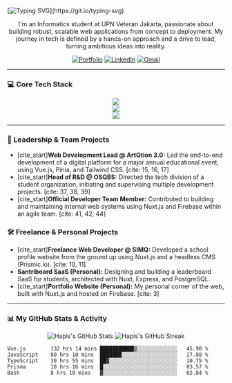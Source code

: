 [![Typing SVG](https://readme-typing-svg.demolab.com?font=Inter&weight=500&size=28&duration=2500&pause=800&color=00DC82&center=true&vCenter=true&multiline=true&width=600&height=100&lines=Muhammad+Hafizh+Hanifuddin;Fullstack+Developer+%7C+Tech+Lead+%7C+Cloud+Enthusiast;Code.+Lead.+Deploy+to+the+Cloud.)](https://git.io/typing-svg)

<p align="center">
I'm an Informatics student at UPN Veteran Jakarta, passionate about building robust, scalable web applications from concept to deployment. My journey in tech is defined by a hands-on approach and a drive to lead, turning ambitious ideas into reality.
</p>

<p align="center">
  <a href="https://hapishanipudin.com" target="_blank"><img src="https://img.shields.io/badge/Portfolio-252525?style=for-the-badge&logo=About.me&logoColor=white" alt="Portfolio"/></a>
  <a href="https://linkedin.com/in/hapishanipudin" target="_blank"><img src="https://img.shields.io/badge/LinkedIn-0077B5?style=for-the-badge&logo=linkedin&logoColor=white" alt="LinkedIn"/></a>
  <a href="mailto:hapis.hanipuddin@gmail.com"><img src="https://img.shields.io/badge/Email-D14836?style=for-the-badge&logo=gmail&logoColor=white" alt="Gmail"/></a>
</p>

---

### 💻 Core Tech Stack
<p align="center">
  <img src="https://skillicons.dev/icons?i=vue,nuxt,js,ts,nodejs,express,go" />
  <br>
  <img src="https://skillicons.dev/icons?i=postgres,mongodb,prisma,redis,firebase" />
  <br>
  <img src="https://skillicons.dev/icons?i=aws,docker,git,github,vercel,figma" />
</p>

---

### 🚀 Leadership & Team Projects
* [cite_start]**Web Development Lead @ ArtQtion 3.0:** Led the end-to-end development of a digital platform for a major annual educational event, using Vue.js, Pinia, and Tailwind CSS. [cite: 15, 16, 17]
* [cite_start]**Head of R&D @ OSQBS:** Directed the tech division of a student organization, initiating and supervising multiple development projects. [cite: 37, 38, 39]
* [cite_start]**Official Developer Team Member:** Contributed to building and maintaining internal web systems using Nuxt.js and Firebase within an agile team. [cite: 41, 42, 44]

### 🛠️ Freelance & Personal Projects
* [cite_start]**Freelance Web Developer @ SIMQ:** Developed a school profile website from the ground up using Nuxt.js and a headless CMS (Prismic.io). [cite: 10, 11]
* **Santriboard SaaS (Personal):** Designing and building a leaderboard SaaS for students, architected with Nuxt, Express, and PostgreSQL.
* [cite_start]**Portfolio Website (Personal):** My personal corner of the web, built with Nuxt.js and hosted on Firebase. [cite: 3]

---

### 📊 My GitHub Stats & Activity

<p align="center">
  <img src="https://github-readme-stats.vercel.app/api?username=HapisHanipudin&show_icons=true&theme=tokyonight&rank_icon=github&count_private=true" alt="Hapis's GitHub Stats" />
  <img src="https://github-readme-streak-stats.herokuapp.com/?user=HapisHanipudin&theme=tokyonight" alt="Hapis's GitHub Streak" />
</p>

<!--START_SECTION:waka-->

```text
Vue.js        132 hrs 14 mins ███████████▒░░░░░░░░░░░░░   45.98 %
JavaScript    80 hrs 10 mins  ███████░░░░░░░░░░░░░░░░░░   27.88 %
TypeScript    30 hrs 55 mins  ██▓░░░░░░░░░░░░░░░░░░░░░░   10.75 %
Prisma        10 hrs 16 mins  █░░░░░░░░░░░░░░░░░░░░░░░░   03.57 %
Bash          8 hrs 10 mins   ▓░░░░░░░░░░░░░░░░░░░░░░░░   02.84 %
```

<!--END_SECTION:waka-->

